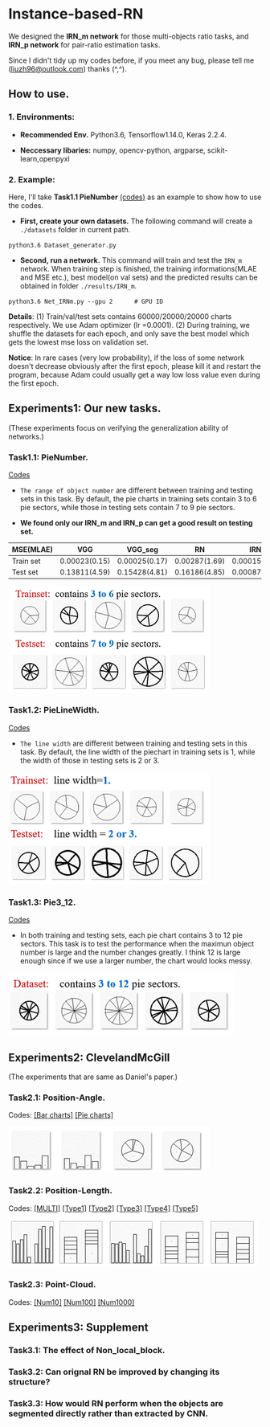 # Instance-based-RN

We designed the **IRN_m network** for those multi-objects ratio tasks, and **IRN_p network** for pair-ratio estimation tasks. 

Since I didn't tidy up my codes before, if you meet any bug, please tell me (liuzh96@outlook.com)  thanks (^,^).

## How to use.

### 1. Environments:

* **Recommended Env.** Python3.6, Tensorflow1.14.0, Keras 2.2.4.

* **Neccessary libaries:** numpy, opencv-python, argparse, scikit-learn,openpyxl

### 2. Example:

Here, I'll take **Task1.1 PieNumber** [(codes)](https://github.com/RyuZhihao123/Instance-based-RN/tree/master/Task1_ourNewTasks/PieNumber)  as an example to show how to use the codes.

* **First, create your own datasets.** The following command will create a `./datasets` folder in current path.

```
python3.6 Dataset_generator.py
```

* **Second, run a network.** This command will train and test the `IRN_m` network. When training step is finished, the training informations(MLAE and MSE etc.), best model(on val sets) and the predicted results can be obtained in folder `./results/IRN_m`.

```
python3.6 Net_IRNm.py --gpu 2      # GPU ID
```

**Details**: (1) Train/val/test sets contains 60000/20000/20000 charts respectively. We use Adam optimizer (lr =0.0001). (2) During training, we shuffle the datasets for each epoch, and only save the best model which gets the lowest mse loss on validation set.

**Notice**: In rare cases (very low probability), if the loss of some network doesn't decrease obviously after the first epoch, please kill it and restart the program, because Adam could usually get a way low loss value even during the first epoch.

## Experiments1: Our new tasks. 
(These experiments focus on verifying the generalization ability of networks.)

### Task1.1: PieNumber.

[Codes](https://github.com/RyuZhihao123/Instance-based-RN/tree/master/Task1_ourNewTasks/PieNumber) 

* `The range of object number` are different between training and testing sets in this task. By default, the pie charts in training sets contain 3 to 6 pie sectors, while those in testing sets contain 7 to 9 pie sectors.

* **We found only our IRN_m and IRN_p can get a good result on testing set.** 

| MSE(MLAE) | VGG | VGG_seg | RN | IRN_p| IRN_m (!!!) |
| ----- | ----- | ----- | ----- | -----| ----- |
| Train set | 0.00023(0.15) | 0.00025(0.17) | 0.00287(1.69) | 0.00015(-0.56) | **0.00010(-0.57)** |
| Test set | 0.13811(4.59) | 0.15428(4.81) | 0.16186(4.85) | 0.00087(0.97) | **0.00058(0.81)** |

![Example Image](https://github.com/RyuZhihao123/Instance-based-RN/blob/master/image/PieNumber.png)


### Task1.2: PieLineWidth.

[Codes](https://github.com/RyuZhihao123/Instance-based-RN/tree/master/Task1_ourNewTasks/PieLineWidth) 

* `The line width` are different between training and testing sets in this task. By default, the line width of the piechart in training sets is 1, while the width of those in testing sets is 2 or 3.

![Example Image](https://github.com/RyuZhihao123/Instance-based-RN/blob/master/image/PieLineWidth.png)


### Task1.3: Pie3_12.

[Codes](https://github.com/RyuZhihao123/Instance-based-RN/tree/master/Task1_ourNewTasks/Pie3_12) 

* In both training and testing sets, each pie chart contains 3 to 12 pie sectors. This task is to test the performance when the maximun object number is large and the number changes greatly. I think 12 is large enough since if we use a larger number, the chart would looks messy.

![Example Image](https://github.com/RyuZhihao123/Instance-based-RN/blob/master/image/Pie3_12.png)

## Experiments2: ClevelandMcGill
(The experiments that are same as Daniel's paper.)

### Task2.1: Position-Angle.

Codes: 
[[Bar charts]](https://github.com/RyuZhihao123/Instance-based-RN/tree/master/Task2_cleverlAndMcGill/1position_angle_Bar) 
[[Pie charts]](https://github.com/RyuZhihao123/Instance-based-RN/tree/master/Task2_cleverlAndMcGill/1position_angle_Pie)

![Example Image](https://github.com/RyuZhihao123/Instance-based-RN/blob/master/image/Position_angle.png)

### Task2.2: Position-Length.

Codes: 
[[MULTI]](https://github.com/RyuZhihao123/Instance-based-RN/tree/master/Task2_cleverlAndMcGill/2position_length_multi) 
[[Type1]](https://github.com/RyuZhihao123/Instance-based-RN/tree/master/Task2_cleverlAndMcGill/2position_length_type1)
[[Type2]](https://github.com/RyuZhihao123/Instance-based-RN/tree/master/Task2_cleverlAndMcGill/2position_length_type2)
[[Type3]](https://github.com/RyuZhihao123/Instance-based-RN/tree/master/Task2_cleverlAndMcGill/2position_length_type3)
[[Type4]](https://github.com/RyuZhihao123/Instance-based-RN/tree/master/Task2_cleverlAndMcGill/2position_length_type4)
[[Type5]](https://github.com/RyuZhihao123/Instance-based-RN/tree/master/Task2_cleverlAndMcGill/2position_length_type5)

![Example Image](https://github.com/RyuZhihao123/Instance-based-RN/blob/master/image/Position_multi.png)

### Task2.3: Point-Cloud.

Codes: 
[[Num10]](https://github.com/RyuZhihao123/Instance-based-RN/tree/master/Task2_cleverlAndMcGill/3point_cloud_10) 
[[Num100]](https://github.com/RyuZhihao123/Instance-based-RN/tree/master/Task2_cleverlAndMcGill/3point_cloud_100)
[[Num1000]](https://github.com/RyuZhihao123/Instance-based-RN/tree/master/Task2_cleverlAndMcGill/4point_cloud_1000)


## Experiments3: Supplement 

### Task3.1: The effect of Non_local_block.
### Task3.2: Can orignal RN be improved by changing its structure?
### Task3.3: How would RN perform when the objects are segmented directly rather than extracted by CNN.


